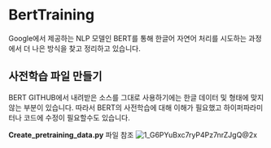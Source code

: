 # BertTraining
Google에서 제공하는 NLP 모델인 BERT를 통해 한글어 자연어 처리를 시도하는 과정에서 더 나은 방식을 찾고 정리하고 있습니다.

## 사전학습 파일 만들기
BERT GITHUB에서 내려받은 소스를 그대로 사용하기에는 한글 데이터 및 형태에 맞지 않는 부분이 있습니다.
따라서 BERT의 사전학습에 대해 이해가 필요했고 하이퍼파라미터나 코드에 수정이 필요할수도 있습니다.

**Create_pretraining_data.py** 파일 참조
![1_G6PYuBxc7ryP4Pz7nrZJgQ@2x](https://user-images.githubusercontent.com/45644085/83987600-ca666080-a97b-11ea-883c-0fd133a1457e.png)
